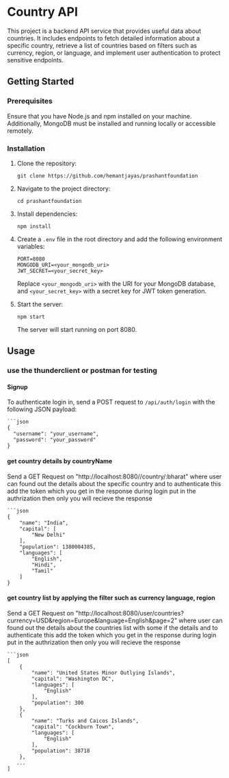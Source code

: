 # Country API

This project is a backend API service that provides useful data about countries. It includes endpoints to fetch detailed information about a specific country, retrieve a list of countries based on filters such as currency, region, or language, and implement user authentication to protect sensitive endpoints.

## Getting Started

### Prerequisites

Ensure that you have Node.js and npm installed on your machine. Additionally, MongoDB must be installed and running locally or accessible remotely.

### Installation

1. Clone the repository:

    ```
    git clone https://github.com/hemantjayas/prashantfoundation
    ```

2. Navigate to the project directory:

    ```
    cd prashantfoundation
    ```

3. Install dependencies:

    ```
    npm install
    ```

4. Create a `.env` file in the root directory and add the following environment variables:

    ```
    PORT=8080
    MONGODB_URI=<your_mongodb_uri>
    JWT_SECRET=<your_secret_key>
    ```

    Replace `<your_mongodb_uri>` with the URI for your MongoDB database, and `<your_secret_key>` with a secret key for JWT token generation.

5. Start the server:

    ```
    npm start
    ```

    The server will start running on port 8080.

## Usage   

### use the thunderclient or postman for testing 

#### Signup

To authenticate login in, send a POST request to `/api/auth/login` with the following JSON payload:
```
```json
{
  "username": "your_username",
  "password": "your_password"
}
```

#### get country details by countryName 

Send a GET Request  on "http://localhost:8080//country/:bharat"  where user can found out the details about the specific country 
and to authenticate this add the token which you get in the response during login  put in the authrization then only you will recieve the response 

```
```json
{
    "name": "India",
    "capital": [
        "New Delhi"
    ],
    "population": 1380004385,
    "languages": [
        "English",
        "Hindi",
        "Tamil"
    ]
}
```

#### get country list  by applying the filter  such as currency language, region  
Send a GET Request  on "http://localhost:8080/user/countries?currency=USD&region=Europe&language=English&page=2"  where user can found out the details about the  countries list with some if the details
and to authenticate this add the token which you get in the response during login  put in the authrization then only you will recieve the response 

```
```json
[
    {
        "name": "United States Minor Outlying Islands",
        "capital": "Washington DC",
        "languages": [
            "English"
        ],
        "population": 300
    },
    {
        "name": "Turks and Caicos Islands",
        "capital": "Cockburn Town",
        "languages": [
            "English"
        ],
        "population": 38718
    },
   ...
]
```







